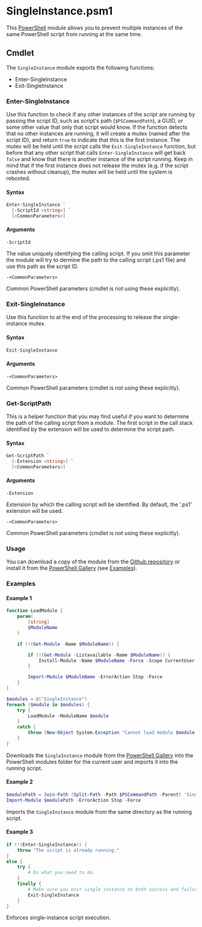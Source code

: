 # SingleInstance.psm1
This [PowerShell](https://docs.microsoft.com/en-us/powershell/scripting/overview) module allows you to prevent multiple instances of the same PowerShell script from running at the same time.

## Cmdlet
The `SingleInstance` module exports the following functions:

- Enter-SingleInstance
- Exit-SingleInstance

### Enter-SingleInstance
Use this function to check if any other instances of the script are running by passing the script ID, such as script's path (`$PSCommandPath`), a GUID, or some other value that only that script would know. If the function detects that no other instances are running, it will create a mutex (named after the script ID), and return `true` to indicate that this is the first instance. The mutex will be held until the script calls the `Exit-SingleInstance` function, but before that any other script that calls `Enter-SingleInstance` will get back `false` and know that there is another instance of the script running. Keep in mind that if the first instance does not release the mutex (e.g. if the script crashes without cleanup), the mutex will be held until the system is rebooted.

#### Syntax
```PowerShell
Enter-SingleInstance `
  [-ScriptId <string>] `
  [<CommonParameters>]
```

#### Arguments
`-ScriptId`

The value uniquely identifying the calling script. If you omit this parameter the module will try to dermine the path to the calling script (.ps1 file) and use this path as the script ID.

`-<CommonParameters>`

Common PowerShell parameters (cmdlet is not using these explicitly).

### Exit-SingleInstance
Use this function to at the end of the processing to release the single-instance mutex.

#### Syntax
```PowerShell
Exit-SingleInstance
```

#### Arguments
`-<CommonParameters>`

Common PowerShell parameters (cmdlet is not using these explicitly).

### Get-ScriptPath
This is a helper function that you may find useful if you want to determine the path of the calling script from a module. The first script in the call stack identified by the extension will be used to determine the script path.

#### Syntax
```PowerShell
Get-ScriptPath `
  [-Extension <string>] `
  [<CommonParameters>]
```

#### Arguments
`-Extension`

Extension by which the calling script will be identified. By default, the '.ps1' extension will be used.

`-<CommonParameters>`

Common PowerShell parameters (cmdlet is not using these explicitly).

### Usage

You can download a copy of the module from the [Github repository](SingleInstance) or install it from the [PowerShell Gallery](https://www.powershellgallery.com/packages/SingleInstance) (see [Examples](#Examples)).

### Examples

#### Example 1
```PowerShell
function LoadModule {
    param(
        [string]
        $ModuleName
    )

    if (!(Get-Module -Name $ModuleName)) {

        if (!(Get-Module -Listavailable -Name $ModuleName)) {
            Install-Module -Name $ModuleName -Force -Scope CurrentUser -ErrorAction Stop
        }

        Import-Module $ModuleName -ErrorAction Stop -Force
    }
}

$modules = @("SingleInstance")
foreach ($module in $modules) {
    try {
        LoadModule -ModuleName $module
    }
    catch {
        throw (New-Object System.Exception "Cannot load module $module.", $_.Exception)
    }
}
```
Downloads the `SingleInstance` module from the [PowerShell Gallery](https://www.powershellgallery.com/packages/SingleInstance) into the PowerShell modules folder for the current user and imports it into the running script.

#### Example 2
```PowerShell
$modulePath = Join-Path (Split-Path -Path $PSCommandPath -Parent) 'SingleInstance.psm1'
Import-Module $modulePath -ErrorAction Stop -Force
```
Imports the `SingleInstance` module from the same directory as the running script.

#### Example 3
```PowerShell
if (!(Enter-SingleInstance)) {
    throw "The script is already running."
}
else {
    try {
        # Do what you need to do.
    }
    finally {
        # Make sure you exit single instance on both success and failure.
        Exit-SingleInstance
    }
}
```
Enforces single-instance script execution.